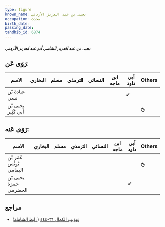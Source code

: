 ```yaml
---
type: figure
known_name: يحيى بن عبد العزيز الأردني
occupation: محدث
birth_date:
passing_date:
tahdhib_id: 6874
---
```

##### يحيى بن عبد العزيز الشامي أبو عبد العزيز الأردني

## رَوَى عَن:
| الاسم                | البخاري | مسلم | الترمذي | النسائي | ابن ماجه | أبي داود | Others |
| -------------------- | ------- | ---- | ------- | ------- | -------- | -------- | ------ |
| عبادة بْن نسي        |         |      |         |         |          | ✔        |        |
| يحيى بْن أَبي كَثِير |         |      |         |         |          |          | بخ     |
## رَوَى عَنه:
| الاسم                    | البخاري | مسلم | الترمذي | النسائي | ابن ماجه | أبي داود | Others |
| ------------------------ | ------- | ---- | ------- | ------- | -------- | -------- | ------ |
| عُمَر بْن يُونُس اليمامي |         |      |         |         |          |          | بخ     |
| يحيى بْن حمزة الحضرمي    |         |      |         |         |          | ✔        |        |
## مراجع
- [تهذيب الكمال ٣١-٤٤٤](obsidian://open?vault=Tahdhib-al-Kamal&file=Figures/٦٨٧٤-يحيى%20بن%20عبد%20العزيز%20الشامي%20أبو%20عبد%20العزيز%20الأردني) ([رابط الشاملة](https://shamela.ws/book/3722/16992))